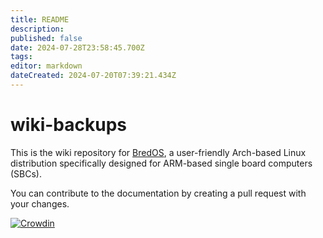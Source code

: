 ```yaml
---
title: README
description:
published: false
date: 2024-07-28T23:58:45.700Z
tags:
editor: markdown
dateCreated: 2024-07-20T07:39:21.434Z
---
```


# wiki-backups

This is the wiki repository for [BredOS](https://wiki.bredos.org/en/home), a user-friendly Arch-based Linux distribution specifically designed for ARM-based single board computers (SBCs).

You can contribute to the documentation by creating a pull request with your changes.

[![Crowdin](https://badges.crowdin.net/e/79de63f39f14962a569beb112d22861c/localized.svg)](https://bredos.crowdin.com/wiki)
